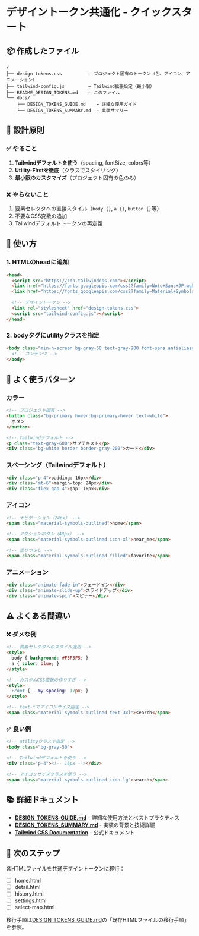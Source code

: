# デザイントークン共通化 - クイックスタート

## 📦 作成したファイル

```
/
├── design-tokens.css          ← プロジェクト固有のトークン（色、アイコン、アニメーション）
├── tailwind-config.js         ← Tailwind拡張設定（最小限）
├── README_DESIGN_TOKENS.md    ← このファイル
└── docs/
    ├── DESIGN_TOKENS_GUIDE.md    ← 詳細な使用ガイド
    └── DESIGN_TOKENS_SUMMARY.md  ← 実装サマリー
```

## 🎯 設計原則

### ✅ やること
1. **Tailwindデフォルトを使う**（spacing, fontSize, colors等）
2. **Utility-Firstを徹底**（クラスでスタイリング）
3. **最小限のカスタマイズ**（プロジェクト固有の色のみ）

### ❌ やらないこと
1. 要素セレクタへの直接スタイル（`body {}`, `a {}`, `button {}`等）
2. 不要なCSS変数の追加
3. Tailwindデフォルトトークンの再定義

## 🚀 使い方

### 1. HTMLのheadに追加

```html
<head>
  <script src="https://cdn.tailwindcss.com"></script>
  <link href="https://fonts.googleapis.com/css2?family=Noto+Sans+JP:wght@400;500;700&display=swap" rel="stylesheet">
  <link href="https://fonts.googleapis.com/css2?family=Material+Symbols+Outlined" rel="stylesheet">
  
  <!-- デザイントークン -->
  <link rel="stylesheet" href="design-tokens.css">
  <script src="tailwind-config.js"></script>
</head>
```

### 2. bodyタグにutilityクラスを指定

```html
<body class="min-h-screen bg-gray-50 text-gray-900 font-sans antialiased">
  <!-- コンテンツ -->
</body>
```

## 🎨 よく使うパターン

### カラー

```html
<!-- プロジェクト固有 -->
<button class="bg-primary hover:bg-primary-hover text-white">
  ボタン
</button>

<!-- Tailwindデフォルト -->
<p class="text-gray-600">サブテキスト</p>
<div class="bg-white border border-gray-200">カード</div>
```

### スペーシング（Tailwindデフォルト）

```html
<div class="p-4">padding: 16px</div>
<div class="mt-6">margin-top: 24px</div>
<div class="flex gap-4">gap: 16px</div>
```

### アイコン

```html
<!-- ナビゲーション（24px） -->
<span class="material-symbols-outlined">home</span>

<!-- アクションボタン（48px） -->
<span class="material-symbols-outlined icon-xl">near_me</span>

<!-- 塗りつぶし -->
<span class="material-symbols-outlined filled">favorite</span>
```

### アニメーション

```html
<div class="animate-fade-in">フェードイン</div>
<div class="animate-slide-up">スライドアップ</div>
<div class="animate-spin">スピナー</div>
```

## ⚠️ よくある間違い

### ❌ ダメな例

```html
<!-- 要素セレクタへのスタイル適用 -->
<style>
  body { background: #F5F5F5; }
  a { color: blue; }
</style>

<!-- カスタムCSS変数の作りすぎ -->
<style>
  :root { --my-spacing: 17px; }
</style>

<!-- text-*でアイコンサイズ指定 -->
<span class="material-symbols-outlined text-3xl">search</span>
```

### ✅ 良い例

```html
<!-- utilityクラスで指定 -->
<body class="bg-gray-50">

<!-- Tailwindデフォルトを使う -->
<div class="p-4"><!-- 16px --></div>

<!-- アイコンサイズクラスを使う -->
<span class="material-symbols-outlined icon-lg">search</span>
```

## 📚 詳細ドキュメント

- **[DESIGN_TOKENS_GUIDE.md](./docs/DESIGN_TOKENS_GUIDE.md)** - 詳細な使用方法とベストプラクティス
- **[DESIGN_TOKENS_SUMMARY.md](./docs/DESIGN_TOKENS_SUMMARY.md)** - 実装の背景と技術詳細
- **[Tailwind CSS Documentation](https://tailwindcss.com/docs)** - 公式ドキュメント

## 🔧 次のステップ

各HTMLファイルを共通デザイントークンに移行：

- [ ] home.html
- [ ] detail.html
- [ ] history.html
- [ ] settings.html
- [ ] select-map.html

移行手順は[DESIGN_TOKENS_GUIDE.md](./docs/DESIGN_TOKENS_GUIDE.md)の「既存HTMLファイルの移行手順」を参照。

